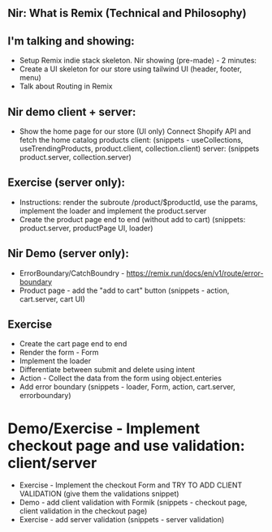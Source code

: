 ## Nir: What is Remix (Technical and Philosophy)

## I'm talking and showing:

- Setup Remix indie stack skeleton.
  Nir showing (pre-made) - 2 minutes:
- Create a UI skeleton for our store using tailwind UI (header, footer, menu)
- Talk about Routing in Remix

## Nir demo client + server:

- Show the home page for our store (UI only)
  Connect Shopify API and fetch the home catalog products
  client:
  (snippets - useCollections, useTrendingProducts, product.client, collection.client)
  server:
  (snippets product.server, collection.server)

## Exercise (server only):

- Instructions: render the subroute /product/$productId, use the params,
  implement the loader and implement the product.server
- Create the product page end to end (without add to cart)
  (snippets: product.server, productPage UI, loader)

## Nir Demo (server only):

- ErrorBoundary/CatchBoundry - https://remix.run/docs/en/v1/route/error-boundary
- Product page - add the "add to cart" button
  (snippets - action, cart.server, cart UI)

## Exercise

- Create the cart page end to end
- Render the form - Form
- Implement the loader
- Differentiate between submit and delete using intent
- Action - Collect the data from the form using object.enteries
- Add error boundary
  (snippets - loader, Form, action, cart.server, errorboundary)

# Demo/Exercise - Implement checkout page and use validation: client/server

- Exercise - Implement the checkout Form and TRY TO ADD CLIENT VALIDATION (give them the validations snippet)
- Demo - add client validation with Formik
  (snippets - checkout page, client validation in the checkout page)
- Exercise - add server validation
  (snippets - server validation)
